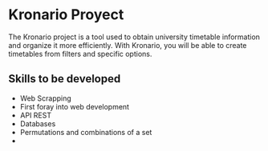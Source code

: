# Kronario Proyect
The Kronario project is a tool used to obtain university timetable information and organize it more efficiently. With Kronario, you will be able to create timetables from filters and specific options.

## Skills to be developed
* Web Scrapping
* First foray into web development
* API REST
* Databases
* Permutations and combinations of a set 
* 

